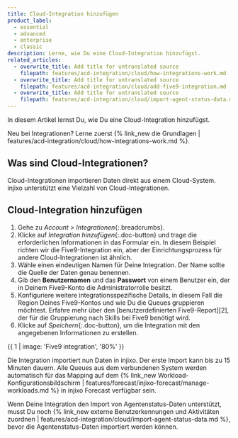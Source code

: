 ```yaml
---
title: Cloud-Integration hinzufügen
product_label:
  - essential
  - advanced
  - enterprise
  - classic
description: Lerne, wie Du eine Cloud-Integration hinzufügst.
related_articles:
  - overwrite_title: Add title for untranslated source
    filepath: features/acd-integration/cloud/how-integrations-work.md
  - overwrite_title: Add title for untranslated source
    filepath: features/acd-integration/cloud/add-five9-integration.md
  - overwrite_title: Add title for untranslated source
    filepath: features/acd-integration/cloud/import-agent-status-data.md
---
```


In diesem Artikel lernst Du, wie Du eine Cloud-Integration hinzufügst.

Neu bei Integrationen? Lerne zuerst {% link_new die Grundlagen | features/acd-integration/cloud/how-integrations-work.md %}.

## Was sind Cloud-Integrationen?

Cloud-Integrationen importieren Daten direkt aus einem Cloud-System. injixo unterstützt eine Vielzahl von Cloud-Integrationen.

## Cloud-Integration hinzufügen

1. Gehe zu *Account > Integrationen*{:.breadcrumbs}.
2. Klicke auf *Integration hinzufügen*{:.doc-button} und trage die erforderlichen Informationen in das Formular ein. In diesem Beispiel richten wir die Five9-Integration ein, aber der Einrichtungsprozess für andere Cloud-Integrationen ist ähnlich.
3. Wähle einen eindeutigen Namen für Deine Integration. Der Name sollte die Quelle der Daten genau benennen.
4. Gib den **Benutzernamen** und das **Passwort** von einem Benutzer ein, der in Deinem Five9-Konto die Administratorrolle besitzt.
5. Konfiguriere weitere integrationsspezifische Details, in diesem Fall die Region Deines Five9-Kontos und wie Du die Queues gruppieren möchtest. Erfahre mehr über den [benutzerdefinierten Five9-Report][2], der für die Gruppierung nach Skills bei Five9 benötigt wird.
6. Klicke auf *Speichern*{:.doc-button}, um die Integration mit den angegebenen Informationen zu erstellen.

{{ 1 | image: 'Five9 integration', '80%' }}

Die Integration importiert nun Daten in injixo. Der erste Import kann bis zu 15 Minuten dauern. Alle Queues aus dem verbundenen System werden automatisch für das Mapping auf dem {% link_new Workload-Konfigurationsbildschirm | features/forecast/injixo-forecast/manage-workloads.md %} in injixo Forecast verfügbar sein.

Wenn Deine Integration den Import von Agentenstatus-Daten unterstützt, musst Du noch {% link_new externe Benutzerkennungen und Aktivitäten zuordnen | features/acd-integration/cloud/import-agent-status-data.md %}, bevor die Agentenstatus-Daten importiert werden können.
